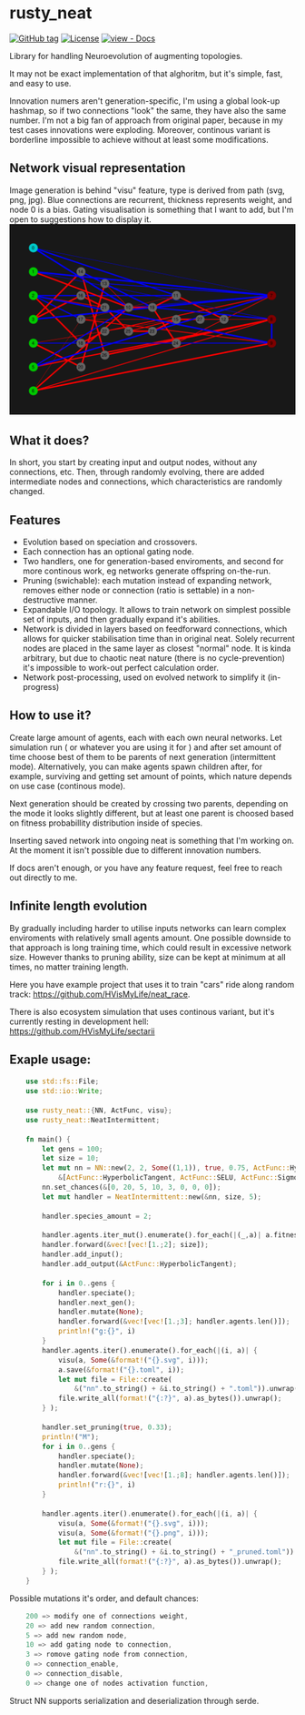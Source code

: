 # rusty_neat

[![GitHub tag](https://img.shields.io/github/tag/HVisMyLife/rusty_neat?include_prereleases=&sort=semver&color=blue)](https://github.com/HVisMyLife/rusty_neat/releases/)
[![License](https://img.shields.io/badge/License-GPL--3.0-blue)](#license)
[![view - Docs](https://img.shields.io/badge/view-Documentation-blue?style=for-the-badge)](https://docs.rs/rusty_neat/0.2.0/rusty_neat/)

Library for handling Neuroevolution of augmenting topologies.

It may not be exact implementation of that alghoritm, but it's simple, fast, and easy to use.

Innovation numers aren't generation-specific, I'm using a global look-up hashmap, so if two connections "look" the same, they have also the same number. I'm not a big fan of approach from original paper, because in my test cases innovations were exploding. Moreover, continous variant is borderline impossible to achieve without at least some modifications.

## Network visual representation 
Image generation is behind "visu" feature, type is derived from path (svg, png, jpg).
Blue connections are recurrent, thickness represents weight, and node 0 is a bias. Gating visualisation is something that I want to add, but I'm open to suggestions how to display it.
![.](https://github.com/HVisMyLife/rusty_neat/blob/master/data/nn.png)

## What it does?
In short, you start by creating input and output nodes, without any connections, etc. 
Then, through randomly evolving, there are added intermediate nodes and connections, which characteristics are randomly changed.

## Features
- Evolution based on speciation and crossovers. 
- Each connection has an optional gating node. 
- Two handlers, one for generation-based enviroments, and second for more continous work, eg networks generate offspring on-the-run.
- Pruning (swichable): each mutation instead of expanding network, removes either node or connection (ratio is settable) in a non-destructive manner.
- Expandable I/O topology. It allows to train network on simplest possible set of inputs, and then gradually expand it's abilities.
- Network is divided in layers based on feedforward connections, which allows for quicker stabilisation time than in original neat. Solely recurrent nodes are placed in the same layer as closest "normal" node. It is kinda arbitrary, but due to chaotic neat nature (there is no cycle-prevention) it's impossible to work-out perfect calculation order.
- Network post-processing, used on evolved network to simplify it (in-progress)

## How to use it?
Create large amount of agents, each with each own neural networks. Let simulation run ( or whatever you are using it for ) and after set amount of time choose best of them to be parents of next generation (intermittent mode).
Alternatively, you can make agents spawn children after, for example, surviving and getting set amount of points, which nature depends on use case (continous mode).

Next generation should be created by crossing two parents, depending on the mode it looks slightly different, but at least one parent is choosed based on fitness probabillity distribution inside of species.

Inserting saved network into ongoing neat is something that I'm working on. At the moment it isn't possible due to different innovation numbers.

If docs aren't enough, or you have any feature request, feel free to reach out directly to me.

## Infinite length evolution 
By gradually including harder to utilise inputs networks can learn complex enviroments with relatively small agents amount. One possible downside to that approach is long training time, which could result in excessive network size. However thanks to pruning ability, size can be kept at minimum at all times, no matter training length.

Here you have example project that uses it to train "cars" ride along random track: <https://github.com/HVisMyLife/neat_race>.

There is also ecosystem simulation that uses continous variant, but it's currently resting in development hell: <https://github.com/HVisMyLife/sectarii>

## Exaple usage:

```rust
    use std::fs::File;
    use std::io::Write;
    
    use rusty_neat::{NN, ActFunc, visu};
    use rusty_neat::NeatIntermittent;
    
    fn main() {
        let gens = 100;
        let size = 10;
        let mut nn = NN::new(2, 2, Some((1,1)), true, 0.75, ActFunc::HyperbolicTangent, 
            &[ActFunc::HyperbolicTangent, ActFunc::SELU, ActFunc::Sigmoid] );
        nn.set_chances(&[0, 20, 5, 10, 3, 0, 0, 0]);
        let mut handler = NeatIntermittent::new(&nn, size, 5);
    
        handler.species_amount = 2;
    
        handler.agents.iter_mut().enumerate().for_each(|(_,a)| a.fitness = 100. );
        handler.forward(&vec![vec![1.;2]; size]);
        handler.add_input();
        handler.add_output(&ActFunc::HyperbolicTangent);
    
        for i in 0..gens {
            handler.speciate();
            handler.next_gen();
            handler.mutate(None);
            handler.forward(&vec![vec![1.;3]; handler.agents.len()]);
            println!("g:{}", i)
        }
        handler.agents.iter().enumerate().for_each(|(i, a)| {
            visu(a, Some(&format!("{}.svg", i)));
            a.save(&format!("{}.toml", i));
            let mut file = File::create(
                &("nn".to_string() + &i.to_string() + ".toml")).unwrap();
            file.write_all(format!("{:?}", a).as_bytes()).unwrap();
        } );
    
        handler.set_pruning(true, 0.33);
        println!("M");
        for i in 0..gens {
            handler.speciate();
            handler.mutate(None);
            handler.forward(&vec![vec![1.;8]; handler.agents.len()]);
            println!("r:{}", i)
        }
    
        handler.agents.iter().enumerate().for_each(|(i, a)| {
            visu(a, Some(&format!("{}.svg", i)));
            visu(a, Some(&format!("{}.png", i)));
            let mut file = File::create(
                &("nn".to_string() + &i.to_string() + "_pruned.toml")).unwrap();
            file.write_all(format!("{:?}", a).as_bytes()).unwrap();
        } );
    }

```

Possible mutations it's order, and default chances:

```rust
    200 => modify one of connections weight,
    20 => add new random connection,
    5 => add new random node,
    10 => add gating node to connection,
    3 => romove gating node from connection,
    0 => connection_enable,
    0 => connection_disable,
    0 => change one of nodes activation function,
```

Struct NN supports serialization and deserialization through serde.
